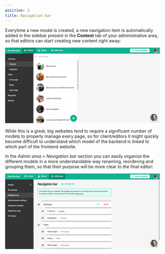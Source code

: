 ```yaml
---
position: 3
title: Navigation bar
---
```


Everytime a new model is created, a new navigation item is automatically added in the sidebar present in the **Content** tab of your administrative area, so that editors can start creating new content right away:

![foo](../images/data-model/5.png)

While this is a great, big websites tend to require a significant number of models to properly manage every page, so for client/editors it might quickly become difficult to understand which model of the backend is linked to which part of the frontend website.

In the *Admin area > Navigation bar* section you can easily organize the different models in a more understandable way renaming, reordering and grouping them, so that their purpose will be more clear to the final editor:

![foo](../images/navigation-bar/1.png)
